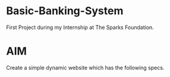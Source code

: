 # Basic-Banking-System
First Project during my Internship at The Sparks Foundation.
# AIM
Create a simple dynamic website which has the following specs.

